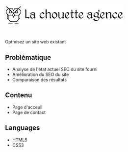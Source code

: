 ![desktop reservia](/img/la-chouette-agence.png)
#

Optmisez un site web existant

## Problématique 

- Analyse de l'état actuel SEO du site fourni
- Amélioration du SEO du site
- Comparaison des résultats

## Contenu 

- Page d'acceuil
- Page de contact

## Languages 

- HTML5
- CSS3